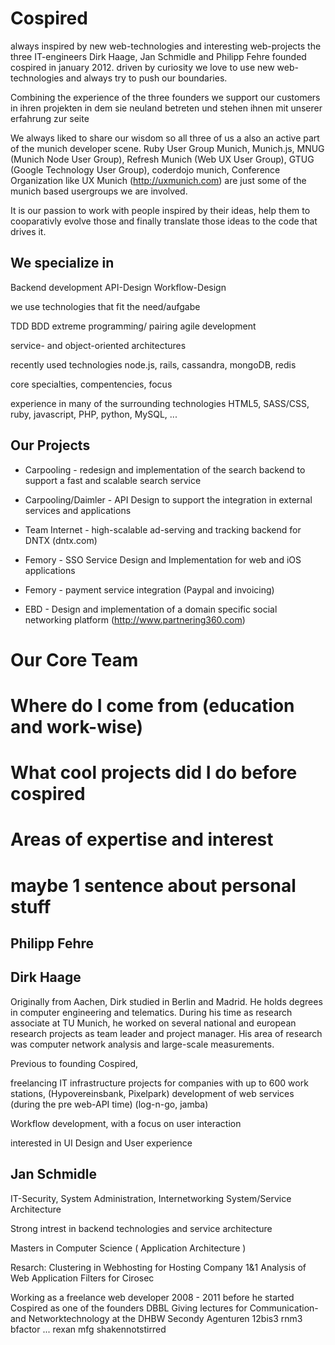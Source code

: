 Cospired
========

always inspired by new web-technologies and interesting web-projects the three IT-engineers Dirk Haage, Jan Schmidle and Philipp Fehre
founded cospired in january 2012. driven by curiosity we love to use new web-technologies and always try to push our boundaries.

Combining the experience of the three founders we support our customers in 
ihren projekten in dem sie neuland betreten und stehen ihnen mit unserer erfahrung zur seite

We always liked to share our wisdom so all three of us a also an active part of the munich developer scene. Ruby User Group Munich, Munich.js, MNUG (Munich Node User Group), Refresh Munich (Web UX User Group), GTUG (Google Technology User Group), coderdojo munich, Conference Organization like UX Munich (http://uxmunich.com) are just some of the munich based usergroups we are involved.

It is our passion to work with people inspired by their ideas, help them to cooparativly evolve those and finally translate those ideas to the code that drives it.

We specialize in
----------------

Backend development API-Design Workflow-Design

we use technologies that fit the need/aufgabe

TDD
BDD
extreme programming/ pairing
agile development

service- and object-oriented architectures

recently used technologies node.js, rails, cassandra, mongoDB, redis


core specialties, compentencies, focus

experience in many of the surrounding technologies HTML5, SASS/CSS, ruby, javascript, PHP, python, MySQL, ...

Our Projects
------------

- Carpooling - redesign and implementation of the search backend to support a fast and scalable search service

- Carpooling/Daimler - API Design to support the integration in external services and applications

- Team Internet - high-scalable ad-serving and tracking backend for DNTX (dntx.com)

- Femory - SSO Service Design and Implementation for web and iOS applications

- Femory - payment service integration (Paypal and invoicing)

- EBD - Design and implementation of a domain specific social networking platform (http://www.partnering360.com)


Our Core Team
=============

# Where do I come from (education and work-wise)
# What cool projects did I do before cospired
# Areas of expertise and interest

# maybe 1 sentence about personal stuff

Philipp Fehre
-------------


Dirk Haage
----------

Originally from Aachen, Dirk studied in Berlin and Madrid. He holds degrees in computer engineering and telematics. During his time as research associate at TU Munich, he worked on several national and european research projects as team leader and project manager. His area of research was computer network analysis and large-scale measurements.

Previous to founding Cospired,  

  freelancing IT infrastructure projects for companies with up to 600 work stations, (Hypovereinsbank, Pixelpark)
  development of web services (during the pre web-API time) (log-n-go, jamba)

Workflow development, with a focus on user interaction

interested in UI Design and User experience

Jan Schmidle
------------
IT-Security, System Administration,  Internetworking
System/Service Architecture

Strong intrest in backend technologies and service architecture


Masters in Computer Science ( Application Architecture )

Resarch:
Clustering in Webhosting for Hosting Company 1&1
Analysis of Web Application Filters for Cirosec


Working as a freelance web developer 2008 - 2011 before he started Cospired as one of the founders
DBBL
Giving lectures for Communication- and Networktechnology at the DHBW
Secondy
Agenturen 12bis3 rnm3 bfactor ...
rexan
mfg
shakennotstirred
